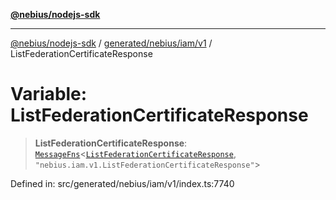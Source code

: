 [**@nebius/nodejs-sdk**](../../../../../README.md)

---

[@nebius/nodejs-sdk](../../../../../README.md) / [generated/nebius/iam/v1](../README.md) / ListFederationCertificateResponse

# Variable: ListFederationCertificateResponse

> **ListFederationCertificateResponse**: [`MessageFns`](../../../../../runtime/protos/core/interfaces/MessageFns.md)\<[`ListFederationCertificateResponse`](../interfaces/ListFederationCertificateResponse.md), `"nebius.iam.v1.ListFederationCertificateResponse"`\>

Defined in: src/generated/nebius/iam/v1/index.ts:7740
